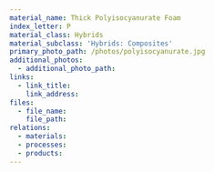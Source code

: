 ```yaml
---
material_name: Thick Polyisocyanurate Foam
index_letter: P
material_class: Hybrids
material_subclass: 'Hybrids: Composites'
primary_photo_path: /photos/polyisocyanurate.jpg
additional_photos:
  - additional_photo_path:
links:
  - link_title:
    link_address:
files:
  - file_name:
    file_path:
relations:
  - materials:
  - processes:
  - products:
---
```



